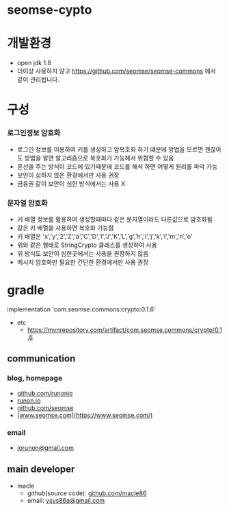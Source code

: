 # seomse-cypto

# 개발환경
- open jdk 1.8
- 더이상 사용하지 않고 https://github.com/seomse/seomse-commons 에서 같이 관리됩니다.

# 구성
### 로그인정보 암호화
 - 로그인 정보를 이용하여 키를 생성하고 암복호화 하기 떄문에 방법을 모르면 괜찮아도
   방법을 알면 알고리즘으로 복호화가 가능해서 위험할 수 있음
 - 혼선을 주는 방식이 코드에 있기때문에 코드를 해석 하면 어떻게 원리를 파악 가능  
 - 보안이 심하지 않은 환경에서만 사용 권장
 - 금융권 같이 보안이 심한 방식에서는 사용 X
 
### 문자열 암호화 
 - 키 배열 정보를 활용하여 생성할때마다 같은 문자열이라도 다른값으로 암호화됨
 - 같은 키 배열을 사용하면 복호화 가능함
 - 키 배열은  'x','y','2','Z','a','C','D','I','J','K','L','g','h','i','j','k','l','m','n','o'
 - 위와 같은 형태로  StringCrypto 클래스를 생성하여 사용
 - 위 방식도 보안이 심한곳에서는 사용을 권장하지 않음 
 - 메시지 암호화만 필요한 간단한 환경에서만 사용 권장
 
# gradle
implementation 'com.seomse.commons:crypto:0.1.6'
- etc
  - https://mvnrepository.com/artifact/com.seomse.commons/crypto/0.1.6

## communication
### blog, homepage
- [github.com/runonio](https://github.com/runonio)
- [runon.io](https://runon.io)
- [github.com/seomse](https://github.com/seomse)
- [www.seomse.com](https://www.seomse.com/)


### email
- iorunon@gmail.com

## main developer
- macle
    - github(source code): [github.com/macle86](https://github.com/macle86)
    - email: ysys86a@gmail.com
